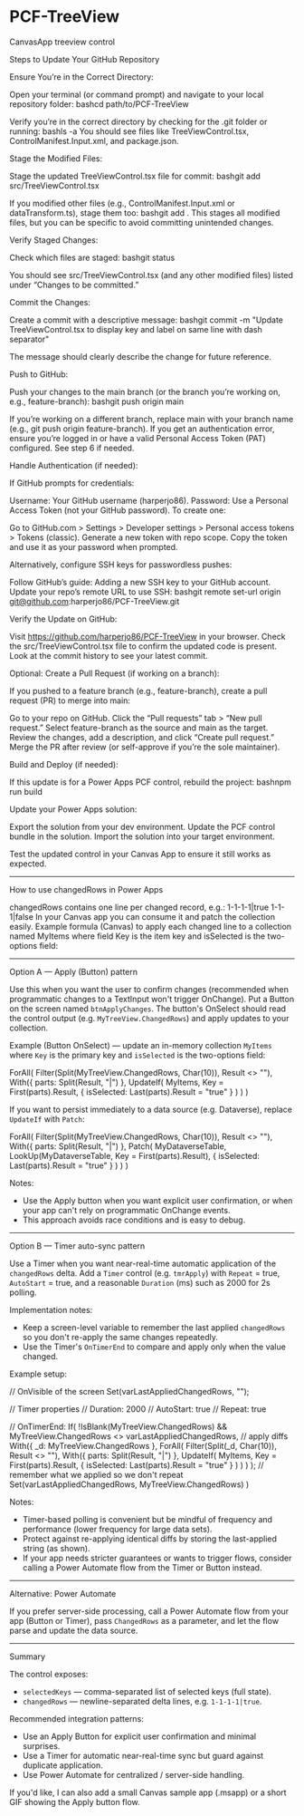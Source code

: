 # PCF-TreeView
CanvasApp treeview control


Steps to Update Your GitHub Repository

Ensure You’re in the Correct Directory:

Open your terminal (or command prompt) and navigate to your local repository folder:
bashcd path/to/PCF-TreeView

Verify you’re in the correct directory by checking for the .git folder or running:
bashls -a
You should see files like TreeViewControl.tsx, ControlManifest.Input.xml, and package.json.


Stage the Modified Files:

Stage the updated TreeViewControl.tsx file for commit:
bashgit add src/TreeViewControl.tsx

If you modified other files (e.g., ControlManifest.Input.xml or dataTransform.ts), stage them too:
bashgit add .
This stages all modified files, but you can be specific to avoid committing unintended changes.


Verify Staged Changes:

Check which files are staged:
bashgit status

You should see src/TreeViewControl.tsx (and any other modified files) listed under “Changes to be committed.”


Commit the Changes:

Create a commit with a descriptive message:
bashgit commit -m "Update TreeViewControl.tsx to display key and label on same line with dash separator"

The message should clearly describe the change for future reference.


Push to GitHub:

Push your changes to the main branch (or the branch you’re working on, e.g., feature-branch):
bashgit push origin main

If you’re working on a different branch, replace main with your branch name (e.g., git push origin feature-branch).
If you get an authentication error, ensure you’re logged in or have a valid Personal Access Token (PAT) configured. See step 6 if needed.


Handle Authentication (if needed):

If GitHub prompts for credentials:

Username: Your GitHub username (harperjo86).
Password: Use a Personal Access Token (not your GitHub password). To create one:

Go to GitHub.com > Settings > Developer settings > Personal access tokens > Tokens (classic).
Generate a new token with repo scope.
Copy the token and use it as your password when prompted.




Alternatively, configure SSH keys for passwordless pushes:

Follow GitHub’s guide: Adding a new SSH key to your GitHub account.
Update your repo’s remote URL to use SSH:
bashgit remote set-url origin git@github.com:harperjo86/PCF-TreeView.git





Verify the Update on GitHub:

Visit https://github.com/harperjo86/PCF-TreeView in your browser.
Check the src/TreeViewControl.tsx file to confirm the updated code is present.
Look at the commit history to see your latest commit.


Optional: Create a Pull Request (if working on a branch):

If you pushed to a feature branch (e.g., feature-branch), create a pull request (PR) to merge into main:

Go to your repo on GitHub.
Click the “Pull requests” tab > “New pull request.”
Select feature-branch as the source and main as the target.
Review the changes, add a description, and click “Create pull request.”
Merge the PR after review (or self-approve if you’re the sole maintainer).




Build and Deploy (if needed):

If this update is for a Power Apps PCF control, rebuild the project:
bashnpm run build

Update your Power Apps solution:

Export the solution from your dev environment.
Update the PCF control bundle in the solution.
Import the solution into your target environment.


Test the updated control in your Canvas App to ensure it still works as expected.
************************************************************************
How to use changedRows in Power Apps

changedRows contains one line per changed record, e.g.:
1-1-1-1|true
1-1-1|false
In your Canvas app you can consume it and patch the collection easily. Example formula (Canvas) to apply each changed line to a collection named MyItems where field Key is the item key and isSelected is the two-options field:

---
Option A — Apply (Button) pattern

Use this when you want the user to confirm changes (recommended when programmatic changes to a TextInput won't trigger OnChange). Put a Button on the screen named `btnApplyChanges`. The button's OnSelect should read the control output (e.g. `MyTreeView.ChangedRows`) and apply updates to your collection.

Example (Button OnSelect) — update an in-memory collection `MyItems` where `Key` is the primary key and `isSelected` is the two-options field:

ForAll(
	Filter(Split(MyTreeView.ChangedRows, Char(10)), Result <> ""),
	With({ parts: Split(Result, "|") },
		UpdateIf(
			MyItems,
			Key = First(parts).Result,
			{ isSelected: Last(parts).Result = "true" }
		)
	)
)

If you want to persist immediately to a data source (e.g. Dataverse), replace `UpdateIf` with `Patch`:

ForAll(
	Filter(Split(MyTreeView.ChangedRows, Char(10)), Result <> ""),
	With({ parts: Split(Result, "|") },
		Patch(
			MyDataverseTable,
			LookUp(MyDataverseTable, Key = First(parts).Result),
			{ isSelected: Last(parts).Result = "true" }
		)
	)
)

Notes:
- Use the Apply button when you want explicit user confirmation, or when your app can't rely on programmatic OnChange events.
- This approach avoids race conditions and is easy to debug.

---
Option B — Timer auto-sync pattern

Use a Timer when you want near-real-time automatic application of the `changedRows` delta. Add a `Timer` control (e.g. `tmrApply`) with `Repeat` = true, `AutoStart` = true, and a reasonable `Duration` (ms) such as 2000 for 2s polling.

Implementation notes:
- Keep a screen-level variable to remember the last applied `changedRows` so you don't re-apply the same changes repeatedly.
- Use the Timer's `OnTimerEnd` to compare and apply only when the value changed.

Example setup:

// OnVisible of the screen
Set(varLastAppliedChangedRows, "");

// Timer properties
// Duration: 2000
// AutoStart: true
// Repeat: true

// OnTimerEnd:
If(
	!IsBlank(MyTreeView.ChangedRows) && MyTreeView.ChangedRows <> varLastAppliedChangedRows,
	// apply diffs
	With({ _d: MyTreeView.ChangedRows },
		ForAll(
			Filter(Split(_d, Char(10)), Result <> ""),
			With({ parts: Split(Result, "|") },
				UpdateIf(
					MyItems,
					Key = First(parts).Result,
					{ isSelected: Last(parts).Result = "true" }
				)
			)
		)
	);
	// remember what we applied so we don't repeat
	Set(varLastAppliedChangedRows, MyTreeView.ChangedRows)
)

Notes:
- Timer-based polling is convenient but be mindful of frequency and performance (lower frequency for large data sets).
- Protect against re-applying identical diffs by storing the last-applied string (as shown).
- If your app needs stricter guarantees or wants to trigger flows, consider calling a Power Automate flow from the Timer or Button instead.

---
Alternative: Power Automate

If you prefer server-side processing, call a Power Automate flow from your app (Button or Timer), pass `ChangedRows` as a parameter, and let the flow parse and update the data source.

---
Summary

The control exposes:
- `selectedKeys` — comma-separated list of selected keys (full state).
- `changedRows` — newline-separated delta lines, e.g. `1-1-1-1|true`.

Recommended integration patterns:
- Use an Apply Button for explicit user confirmation and minimal surprises.
- Use a Timer for automatic near-real-time sync but guard against duplicate application.
- Use Power Automate for centralized / server-side handling.

If you'd like, I can also add a small Canvas sample app (.msapp) or a short GIF showing the Apply button flow.